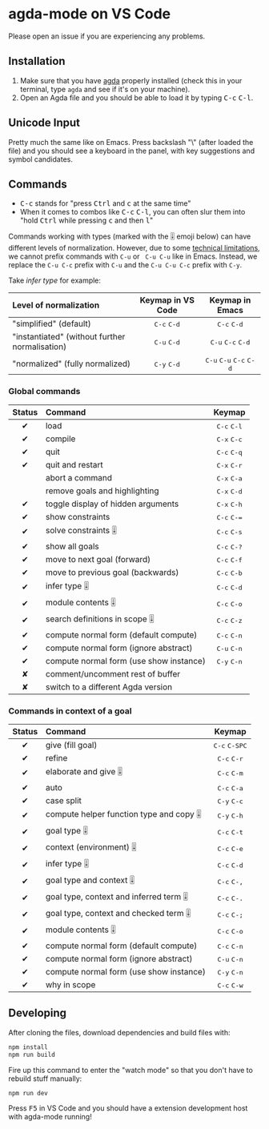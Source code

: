 # agda-mode on VS Code

Please open an issue if you are experiencing any problems.

## Installation

1. Make sure that you have [agda](https://agda.readthedocs.io/en/latest/getting-started/installation.html) properly installed (check this in your terminal, type `agda` and see if it's on your machine).
2. Open an Agda file and you should be able to load it by typing <kbd>C-c</kbd> <kbd>C-l</kbd>.
<!-- 
## TODO & Known Issues

- [ ] Atomic task scheduler (abort/undo/redo)
- [ ] Goals/Warnings/Errors display overhaul
- [ ] Themeable syntax highlighting
- [ ] Settings and whatnot
- [ ] [Unicode input not working in the input prompt](https://github.com/banacorn/agda-mode-vscode/issues/2) -->

## Unicode Input

Pretty much the same like on Emacs. 
Press backslash "\\" (after loaded the file) and you should see a keyboard in the panel, with key suggestions and symbol candidates.

## Commands

* <kbd>C-c</kbd> stands for "press <kbd>Ctrl</kbd> and <kbd>c</kbd> at the same time"
* When it comes to combos like <kbd>C-c</kbd> <kbd>C-l</kbd>, you can often slur
them into "hold <kbd>Ctrl</kbd> while pressing <kbd>c</kbd> and then <kbd>l</kbd>"

Commands working with types (marked with the 🎚 emoji below) can have different levels of normalization. However, due to some [technical limitations](https://github.com/microsoft/vscode/issues/6966), we cannot prefix commands with `C-u` or ` C-u C-u` like in Emacs. Instead, we replace the `C-u C-c` prefix with `C-u` and the `C-u C-u C-c` prefix with `C-y`.

Take *infer type* for example:

| Level of normalization                            | Keymap in VS Code               | Keymap in Emacs |
|:--------------------------------------------------|:-------------------------------:|:-------------------------------:|
| "simplified"   (default)                          | <kbd>C-c</kbd> <kbd>C-d</kbd>   | <kbd>C-c</kbd> <kbd>C-d</kbd>   |
| "instantiated" (without further normalisation)    | <kbd>C-u</kbd> <kbd>C-d</kbd>   | <kbd>C-u</kbd> <kbd>C-c</kbd> <kbd>C-d</kbd>   |
| "normalized"   (fully normalized)                 | <kbd>C-y</kbd> <kbd>C-d</kbd>   | <kbd>C-u</kbd> <kbd>C-u</kbd> <kbd>C-c</kbd>  <kbd>C-d</kbd>   |

### Global commands

| Status | Command                                 | Keymap                          |
|:------:|:----------------------------------------|:-------------------------------:|
| ✔      | load                                    | <kbd>C-c</kbd> <kbd>C-l</kbd>   |
| ✔      | compile                                 | <kbd>C-x</kbd> <kbd>C-c</kbd>   |
| ✔      | quit                                    | <kbd>C-c</kbd> <kbd>C-q</kbd>   |
| ✔      | quit and restart                        | <kbd>C-x</kbd> <kbd>C-r</kbd>   |
|        | abort a command                         | <kbd>C-x</kbd> <kbd>C-a</kbd>   |
|        | remove goals and highlighting           | <kbd>C-x</kbd> <kbd>C-d</kbd>   |
| ✔      | toggle display of hidden arguments      | <kbd>C-x</kbd> <kbd>C-h</kbd>   |
| ✔      | show constraints                        | <kbd>C-c</kbd> <kbd>C-=</kbd>   |
| ✔      | solve constraints 🎚                    | <kbd>C-c</kbd> <kbd>C-s</kbd>   |
| ✔      | show all goals                          | <kbd>C-c</kbd> <kbd>C-?</kbd>   |
| ✔      | move to next goal (forward)             | <kbd>C-c</kbd> <kbd>C-f</kbd>   |
| ✔      | move to previous goal (backwards)       | <kbd>C-c</kbd> <kbd>C-b</kbd>   |
| ✔      | infer type 🎚                           | <kbd>C-c</kbd> <kbd>C-d</kbd>   |
| ✔      | module contents 🎚                      | <kbd>C-c</kbd> <kbd>C-o</kbd>   |
| ✔      | search definitions in scope 🎚          | <kbd>C-c</kbd> <kbd>C-z</kbd>   |
| ✔      | compute normal form (default compute)   | <kbd>C-c</kbd> <kbd>C-n</kbd>   |
| ✔      | compute normal form (ignore abstract)   | <kbd>C-u</kbd> <kbd>C-n</kbd>   |
| ✔      | compute normal form (use show instance) | <kbd>C-y</kbd> <kbd>C-n</kbd>   |
| ✘      | comment/uncomment rest of buffer        |                                 |
| ✘      | switch to a different Agda version      |                                 |

### Commands in context of a goal

| Status | Command                                 | Keymap                          |
|:------:|:----------------------------------------|:-------------------------------:|
| ✔      | give (fill goal)                        | <kbd>C-c</kbd> <kbd>C-SPC</kbd> |
| ✔      | refine                                  | <kbd>C-c</kbd> <kbd>C-r</kbd>   |
| ✔      | elaborate and give 🎚                   | <kbd>C-c</kbd> <kbd>C-m</kbd>   |
| ✔      | auto                                    | <kbd>C-c</kbd> <kbd>C-a</kbd>   |
| ✔      | case split                              | <kbd>C-y</kbd> <kbd>C-c</kbd>   |
| ✔      | compute helper function type and copy 🎚| <kbd>C-y</kbd> <kbd>C-h</kbd>   |
| ✔      | goal type 🎚                            | <kbd>C-c</kbd> <kbd>C-t</kbd>   |
| ✔      | context (environment) 🎚                | <kbd>C-c</kbd> <kbd>C-e</kbd>   |
| ✔      | infer type 🎚                           | <kbd>C-c</kbd> <kbd>C-d</kbd>   |
| ✔      | goal type and context 🎚                | <kbd>C-c</kbd> <kbd>C-,</kbd>   |
| ✔      | goal type, context and inferred term 🎚 | <kbd>C-c</kbd> <kbd>C-.</kbd>   |
| ✔      | goal type, context and checked term  🎚 | <kbd>C-c</kbd> <kbd>C-;</kbd>   |
| ✔      | module contents 🎚                      | <kbd>C-c</kbd> <kbd>C-o</kbd>   |
| ✔      | compute normal form (default compute)   | <kbd>C-c</kbd> <kbd>C-n</kbd>   |
| ✔      | compute normal form (ignore abstract)   | <kbd>C-u</kbd> <kbd>C-n</kbd>   |
| ✔      | compute normal form (use show instance) | <kbd>C-y</kbd> <kbd>C-n</kbd>   |
| ✔      | why in scope                            | <kbd>C-c</kbd> <kbd>C-w</kbd>   |

## Developing

After cloning the files, download dependencies and build files with:

```bash
npm install 
npm run build
```

Fire up this command to enter the "watch mode" so that you don't have to rebuild stuff manually:

```bash 
npm run dev
```

Press <kbd>F5</kbd> in VS Code and you should have a extension development host with agda-mode running!

